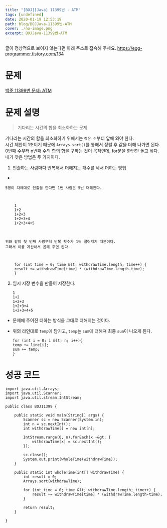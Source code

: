 ```yaml
---
title: "[BOJ][Java] 11399번 - ATM"
tags: [undefined]
date: 2020-01-19 12:53:19
path: blog/BOJJava-11399번-ATM
cover: ./no-image.png
excerpt: BOJJava-11399번-ATM
---
```

글이 정상적으로 보이지 않는다면 아래 주소로 접속해 주세요.
https://egg-programmer.tistory.com/134
# 문제

[백준 11399번 문제: ATM](https://www.acmicpc.net/problem/11399)

# 문제 설명

>  
> 기다리는 시간의 합을 최소화하는 문제
> 

기다리는 시간의 함을 최소화하기 위해서는 `` 작은 수 ``부터 앞에 와야 한다.  
시간 제한이 1초이기 때문에 `` Arrays.sort() ``를 통해서 정렬 후 값을 더해 나가면 된다.  
0번째 수부터 n번째 수의 합의 합을 구하는 것이 목적인데, for문을 한번만 돌고 싶다.  
내가 찾은 방법은 두 가지이다.

1.   인출하는 사람마다 반복해서 더해지는 개수를 세서 더하는 방법

*   
    
    5명이 차례대로 인출을 한다면 1번 사람은 5번 더해진다.
    
    
    
        1
        1+2
        1+2+3
        1+2+3+4
        1+2+3+4+5
    
    
    
    위와 같이 첫 번째 사람부터 반복 횟수가 1씩 떨어지기 때문이다.  
    그래서 이를 계산해서 곱해 주면 된다.
    
    
    
        for (int time = 0; time &lt; withdrawTime.length; time++) {
        result += withdrawTime[time] * (withdrawTime.length-time);
        }
    
    

<ol start="2">
<li><p>임시 저장 변수을 만들어 저장한다.</p>
<pre><code>1
1+2
1+2+3
1+2+3+4
1+2+3+4+5</code></pre></li>
</ol>

*   문제에 주어진 더하는 방식을 그대로 더해지는 것이다.
*   위의 라인대로 `` temp ``에 담기고, `` temp ``는 `` sum ``에 더해져 최종 `` sum ``이 나오게 된다.
    
        for (int i = 0; i &lt; n; i++){
        temp += line[i];
        sum += temp;
        }
    
    

# 성공 코드

    import java.util.Arrays;
    import java.util.Scanner;
    import java.util.stream.IntStream;
    
    public class BOJ11399 {
    
        public static void main(String[] args) {
            Scanner sc = new Scanner(System.in);
            int n = sc.nextInt();
            int withdrawTime[] = new int[n];
    
            IntStream.range(0, n).forEach(x -&gt; {
                withdrawTime[x] = sc.nextInt();
            });
    
            sc.close();
            System.out.print(wholeTime(withdrawTime));
        }
    
        public static int wholeTime(int[] withdrawTime) {
            int result = 0;
            Arrays.sort(withdrawTime);
    
            for (int time = 0; time &lt; withdrawTime.length; time++) {
                result += withdrawTime[time] * (withdrawTime.length-time);
            }
    
            return result;
        }
    
    }